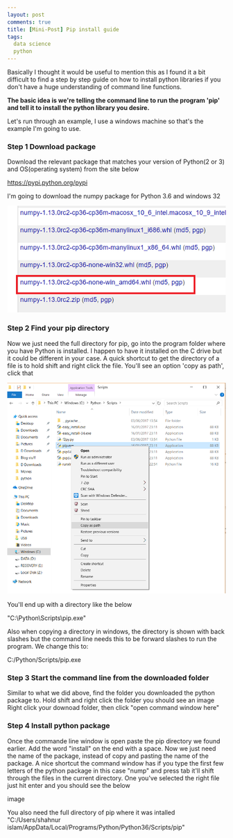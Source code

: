 ```yaml
---
layout: post
comments: true
title: [Mini-Post] Pip install guide
tags:
  data science
  python
---
```


Basically I thought it would be useful to mention this as I found it a bit difficult to find a step by step guide on how to install python libraries if you don't have a huge understanding of command line functions.

**The basic idea is we're telling the command line to run the program 'pip' and tell it to install the python library you desire.**

Let's run through an example, I use a windows machine so that's the example I'm going to use. 

### **Step 1 Download package**

Download the relevant package that matches your version of Python(2 or 3) and OS(operating system) from the site below 

https://pypi.python.org/pypi

I'm going to download the numpy package for Python 3.6 and windows 32

![Image](/img/Python%20Library.PNG)

### **Step 2 Find your pip directory**


Now we just need the full directory for pip, go into the program folder where you have Python is installed. I happen to have it installed on the C drive but it could be different in your case. A quick shortcut to get the directory of a file is to hold shift and right click the file. You'll see an option 'copy as path', click that

![Image](/img/Copy%20as%20path.png)

You'll end up with a directory like the below

"C:\Python\Scripts\pip.exe"

Also when copying a directory in windows, the directory is shown with back slashes but the command line needs this to be forward slashes to run the program. We change this to:

C:/Python/Scripts/pip.exe

### **Step 3 Start the command line from the downloaded folder**


Similar to what we did above, find the folder you downloaded the python package to. 
Hold shift and right click the folder you should see an image 
Right click your downoad folder, then click "open command window here"


### **Step 4 Install python package**
Once the commande line window is open paste the pip directory we found earlier.
Add the word "install" on the end with a space.
Now we just need the name of the package, instead of copy and pasting the name of the package. A nice shortcut the command window has if you type the first few letters of the python package in this case "nump" and  press tab it'll shift through the files in the current directory. One you've selected the right file just hit enter and you should see the below



image






You also need the full directory of pip where it was intalled
"C:/Users/shahnur islam/AppData/Local/Programs/Python/Python36/Scripts/pip" 
